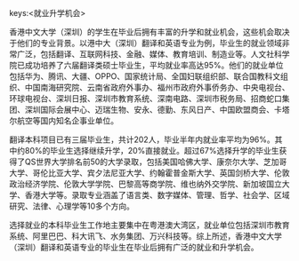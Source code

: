 keys:<就业升学机会>


香港中文大学（深圳）的学生在毕业后拥有丰富的升学和就业机会，这些机会取决于他们的专业背景。以港中大（深圳）翻译和英语专业为例，毕业生的就业领域非常广泛，包括翻译、互联网科技、金融、媒体、教育培训、制造业等。人文社科学院已成功培养了六届翻译类硕士毕业生，平均就业率高达95%。他们的就业单位包括华为、腾讯、大疆、OPPO、国家统计局、全国妇联组织部、联合国教科文组织、中国南海研究院、云南省政府外事办、福州市政府外事侨务办、中央电视台、环球电视台、深圳日报、深圳市教育系统、深南电路、深圳市税务局、招商蛇口集团、深圳国际会展中心、迈瑞生物、安永、德勤、东风日产、中国欧盟商会、卡塔尔航空等国内知名企事业单位。

翻译本科项目已有三届毕业生，共计202人，毕业半年内就业率平均为96%。其中约80%的毕业生选择继续升学，20%直接就业。超过67%选择升学的毕业生获得了QS世界大学排名前50的大学录取，包括美国哈佛大学、康奈尔大学、芝加哥大学、哥伦比亚大学、宾夕法尼亚大学、约翰霍普金斯大学、英国剑桥大学、伦敦政治经济学院、伦敦大学学院、巴黎高等商学院、维也纳外交学院、新加坡国立大学、香港大学等。录取专业涵盖了语言类、数字媒体、管理、哲学、社会学、区域研究、法律、心理学等10多个方向。

选择就业的本科毕业生工作地主要集中在粤港澳大湾区，就业单位包括深圳市教育系统、阿里巴巴、科大讯飞、水务集团、万兴科技等。综上所述，香港中文大学（深圳）翻译和英语专业的毕业生在毕业后拥有广泛的就业和升学机会。